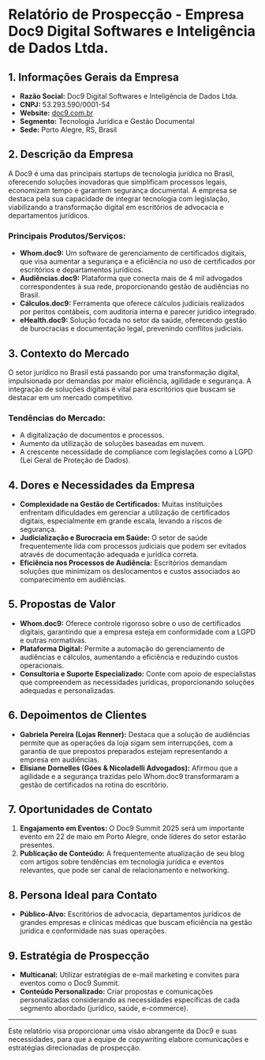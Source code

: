 # Relatório de Prospecção - Empresa Doc9 Digital Softwares e Inteligência de Dados Ltda.

## 1. Informações Gerais da Empresa
- **Razão Social:** Doc9 Digital Softwares e Inteligência de Dados Ltda.
- **CNPJ:** 53.293.590/0001-54
- **Website:** [doc9.com.br](https://doc9.com.br/)
- **Segmento:** Tecnologia Jurídica e Gestão Documental
- **Sede:** Porto Alegre, RS, Brasil

## 2. Descrição da Empresa
A Doc9 é uma das principais startups de tecnologia jurídica no Brasil, oferecendo soluções inovadoras que simplificam processos legais, economizam tempo e garantem segurança documental. A empresa se destaca pela sua capacidade de integrar tecnologia com legislação, viabilizando a transformação digital em escritórios de advocacia e departamentos jurídicos.

### Principais Produtos/Serviços:
- **Whom.doc9:** Um software de gerenciamento de certificados digitais, que visa aumentar a segurança e a eficiência no uso de certificados por escritórios e departamentos jurídicos.
- **Audiências.doc9:** Plataforma que conecta mais de 4 mil advogados correspondentes à sua rede, proporcionando gestão de audiências no Brasil.
- **Cálculos.doc9:** Ferramenta que oferece cálculos judiciais realizados por peritos contábeis, com auditoria interna e parecer jurídico integrado.
- **eHealth.doc9:** Solução focada no setor da saúde, oferecendo gestão de burocracias e documentação legal, prevenindo conflitos judiciais.

## 3. Contexto do Mercado
O setor jurídico no Brasil está passando por uma transformação digital, impulsionada por demandas por maior eficiência, agilidade e segurança. A integração de soluções digitais é vital para escritórios que buscam se destacar em um mercado competitivo.

### Tendências do Mercado:
- A digitalização de documentos e processos.
- Aumento da utilização de soluções baseadas em nuvem.
- A crescente necessidade de compliance com legislações como a LGPD (Lei Geral de Proteção de Dados).

## 4. Dores e Necessidades da Empresa
- **Complexidade na Gestão de Certificados:** Muitas instituições enfrentam dificuldades em gerenciar a utilização de certificados digitais, especialmente em grande escala, levando a riscos de segurança.
- **Judicialização e Burocracia em Saúde:** O setor de saúde frequentemente lida com processos judiciais que podem ser evitados através de documentação adequada e jurídica correta.
- **Eficiência nos Processos de Audiência:** Escritórios demandam soluções que minimizam os deslocamentos e custos associados ao comparecimento em audiências.

## 5. Propostas de Valor
- **Whom.doc9:** Oferece controle rigoroso sobre o uso de certificados digitais, garantindo que a empresa esteja em conformidade com a LGPD e outras normativas.
- **Plataforma Digital:** Permite a automação do gerenciamento de audiências e cálculos, aumentando a eficiência e reduzindo custos operacionais.
- **Consultoria e Suporte Especializado:** Conte com apoio de especialistas que compreendem as necessidades jurídicas, proporcionando soluções adequadas e personalizadas.

## 6. Depoimentos de Clientes
- **Gabriela Pereira (Lojas Renner):** Destaca que a solução de audiências permite que as operações da loja sigam sem interrupções, com a garantia de que prepostos preparados estejam representando a empresa em audiências.
- **Elisiane Dornelles (Góes & Nicoladelli Advogados):** Afirmou que a agilidade e a segurança trazidas pelo Whom.doc9 transformaram a gestão de certificados na rotina do escritório.

## 7. Oportunidades de Contato
1. **Engajamento em Eventos:** O Doc9 Summit 2025 será um importante evento em 22 de maio em Porto Alegre, onde líderes do setor estarão presentes.
2. **Publicação de Conteúdo:** A frequentemente atualização de seu blog com artigos sobre tendências em tecnologia jurídica e eventos relevantes, que pode ser canal de relacionamento e networking.

## 8. Persona Ideal para Contato
- **Público-Alvo:** Escritórios de advocacia, departamentos jurídicos de grandes empresas e clínicas médicas que buscam eficiência na gestão jurídica e conformidade nas suas operações.

## 9. Estratégia de Prospecção
- **Multicanal:** Utilizar estratégias de e-mail marketing e convites para eventos como o Doc9 Summit.
- **Conteúdo Personalizado:** Criar propostas e comunicações personalizadas considerando as necessidades específicas de cada segmento abordado (jurídico, saúde, e-commerce).

---

Este relatório visa proporcionar uma visão abrangente da Doc9 e suas necessidades, para que a equipe de copywriting elabore comunicações e estratégias direcionadas de prospecção.